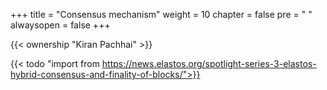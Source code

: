 +++
title = "Consensus mechanism"
weight = 10
chapter = false
pre = "<i class='fa ela-page'></i> "
alwaysopen = false
+++

{{< ownership "Kiran Pachhai" >}}

{{< todo "import from https://news.elastos.org/spotlight-series-3-elastos-hybrid-consensus-and-finality-of-blocks/">}}